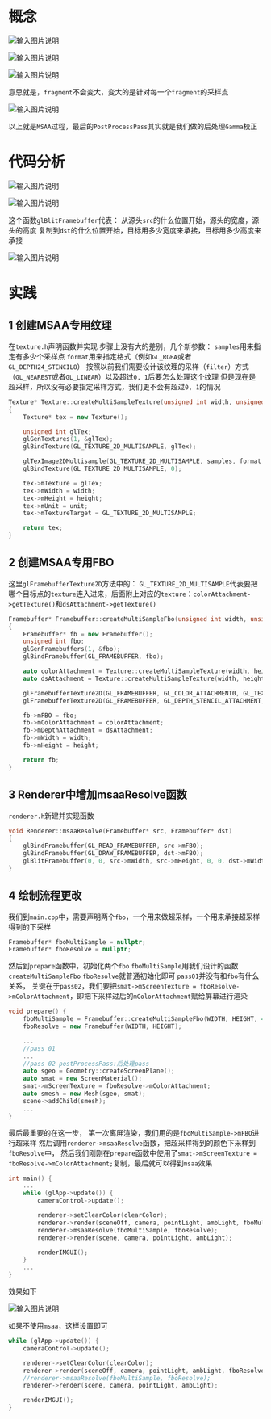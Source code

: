 # 概念

![输入图片说明](/imgs/2025-03-04/B9n1v5GEoutVtS8l.png)

![输入图片说明](/imgs/2025-03-04/OWjZqnQNfpq7Babh.png)

![输入图片说明](/imgs/2025-03-04/jJFBgc4xG0urG1sN.png)

意思就是，`fragment`不会变大，变大的是针对每一个`fragment`的采样点

![输入图片说明](/imgs/2025-03-04/8sPQGq21hNJl78ji.png)

 以上就是`MSAA`过程，最后的`PostProcessPass`其实就是我们做的后处理`Gamma`校正
 
# 代码分析

![输入图片说明](/imgs/2025-03-04/IP1xRacTyMcXlFWJ.png)

![输入图片说明](/imgs/2025-03-04/T1TQCBtJe8F4dACp.png)

这个函数`glBlitFramebuffer`代表：
从源头`src`的什么位置开始，源头的宽度，源头的高度
复制到`dst`的什么位置开始，目标用多少宽度来承接，目标用多少高度来承接

![输入图片说明](/imgs/2025-03-04/M3fj6hqjoIRxpDEu.png)

# 实践
## 1 创建MSAA专用纹理
在`texture.h`声明函数并实现
步骤上没有大的差别，几个新参数：
`samples`用来指定有多少个采样点
`format`用来指定格式（例如`GL_RGBA`或者`GL_DEPTH24_STENCIL8`）
按照以前我们需要设计该纹理的采样（`filter`）方式（`GL_NEAREST`或者`GL_LINEAR`）以及超过`0, 1`后要怎么处理这个纹理
但是现在是超采样，所以没有必要指定采样方式，我们更不会有超过`0, 1`的情况
```cpp
Texture* Texture::createMultiSampleTexture(unsigned int width, unsigned int height, unsigned int samples, unsigned int format, unsigned int unit)
{
	Texture* tex = new Texture();

	unsigned int glTex;
	glGenTextures(1, &glTex);
	glBindTexture(GL_TEXTURE_2D_MULTISAMPLE, glTex);

	glTexImage2DMultisample(GL_TEXTURE_2D_MULTISAMPLE, samples, format, width, height, GL_TRUE);
	glBindTexture(GL_TEXTURE_2D_MULTISAMPLE, 0);

	tex->mTexture = glTex;
	tex->mWidth = width;
	tex->mHeight = height;
	tex->mUnit = unit;
	tex->mTextureTarget = GL_TEXTURE_2D_MULTISAMPLE;

	return tex;
}
```
## 2 创建MSAA专用FBO
这里`glFramebufferTexture2D`方法中的：
`GL_TEXTURE_2D_MULTISAMPLE`代表要把哪个目标点的`texture`连入进来，后面附上对应的`texture`：`colorAttachment->getTexture()`和`dsAttachment->getTexture()`
```cpp
Framebuffer* Framebuffer::createMultiSampleFbo(unsigned int width, unsigned int height, unsigned int samples)
{
	Framebuffer* fb = new Framebuffer();
	unsigned int fbo;
	glGenFramebuffers(1, &fbo);
	glBindFramebuffer(GL_FRAMEBUFFER, fbo);

	auto colorAttachment = Texture::createMultiSampleTexture(width, height, samples, GL_RGBA, 0);
	auto dsAttachment = Texture::createMultiSampleTexture(width, height, samples, GL_DEPTH24_STENCIL8, 0);

	glFramebufferTexture2D(GL_FRAMEBUFFER, GL_COLOR_ATTACHMENT0, GL_TEXTURE_2D_MULTISAMPLE, colorAttachment->getTexture(), 0);
	glFramebufferTexture2D(GL_FRAMEBUFFER, GL_DEPTH_STENCIL_ATTACHMENT, GL_TEXTURE_2D_MULTISAMPLE, dsAttachment->getTexture(), 0);

	fb->mFBO = fbo;
	fb->mColorAttachment = colorAttachment;
	fb->mDepthAttachment = dsAttachment;
	fb->mWidth = width;
	fb->mHeight = height;

	return fb;
}
```
## 3 Renderer中增加msaaResolve函数
`renderer.h`新建并实现函数
```cpp
void Renderer::msaaResolve(Framebuffer* src, Framebuffer* dst)
{
	glBindFramebuffer(GL_READ_FRAMEBUFFER, src->mFBO);
	glBindFramebuffer(GL_DRAW_FRAMEBUFFER, dst->mFBO);
	glBlitFramebuffer(0, 0, src->mWidth, src->mHeight, 0, 0, dst->mWidth, dst->mHeight, GL_COLOR_BUFFER_BIT, GL_NEAREST);
}

```
## 4 绘制流程更改
我们到`main.cpp`中，需要声明两个`fbo`，一个用来做超采样，一个用来承接超采样得到的下采样
```cpp
Framebuffer* fboMultiSample = nullptr;
Framebuffer* fboResolve = nullptr;
```
然后到`prepare`函数中，初始化两个`fbo`
`fboMultiSample`用我们设计的函数`createMultiSampleFbo`
`fboResolve`就普通初始化即可
`pass01`并没有和`fbo`有什么关系，
关键在于`pass02`，我们要把`smat->mScreenTexture = fboResolve->mColorAttachment`，即把下采样过后的`mColorAttachment`赋给屏幕进行渲染
```cpp
void prepare() {
	fboMultiSample = Framebuffer::createMultiSampleFbo(WIDTH, HEIGHT, 4);
	fboResolve = new Framebuffer(WIDTH, HEIGHT);

	...
	//pass 01
	...
	//pass 02 postProcessPass:后处理pass
	auto sgeo = Geometry::createScreenPlane();
	auto smat = new ScreenMaterial();
	smat->mScreenTexture = fboResolve->mColorAttachment;
	auto smesh = new Mesh(sgeo, smat);
	scene->addChild(smesh);
	...
}
```
最后最重要的在这一步，
第一次离屏渲染，我们用的是`fboMultiSample->mFBO`进行超采样
然后调用`renderer->msaaResolve`函数，把超采样得到的颜色下采样到`fboResolve`中，
然后我们刚刚在`prepare`函数中使用了`smat->mScreenTexture = fboResolve->mColorAttachment;`复制，最后就可以得到`msaa`效果
```cpp
int main() {
	...
	while (glApp->update()) {
		cameraControl->update();

		renderer->setClearColor(clearColor);
		renderer->render(sceneOff, camera, pointLight, ambLight, fboMultiSample->mFBO);
		renderer->msaaResolve(fboMultiSample, fboResolve);
		renderer->render(scene, camera, pointLight, ambLight);

		renderIMGUI();
	}
	...
}
```
效果如下

![输入图片说明](/imgs/2025-03-04/LY1PjuEp73oPkY0B.png)

如果不使用`msaa`，这样设置即可
```cpp
while (glApp->update()) {
	cameraControl->update();

	renderer->setClearColor(clearColor);
	renderer->render(sceneOff, camera, pointLight, ambLight, fboResolve->mFBO);
	//renderer->msaaResolve(fboMultiSample, fboResolve);
	renderer->render(scene, camera, pointLight, ambLight);

	renderIMGUI();
}
```
<!--stackedit_data:
eyJoaXN0b3J5IjpbLTE3ODU4NTIwNzQsLTgwMDY0ODU4NCw3Mj
M0NTU0MTAsLTEzNjExNTgzNTIsMTE5Mjc3OTYwNiwxMTg0Nzg5
OTI4LDk5NTQ0MTE0NiwtMTY3MTI3NDQxNywtMTYwMTQ1MjY0Ni
wxMTA3MjI3NjA5LC0xMDcwNDgyNjA5XX0=
-->